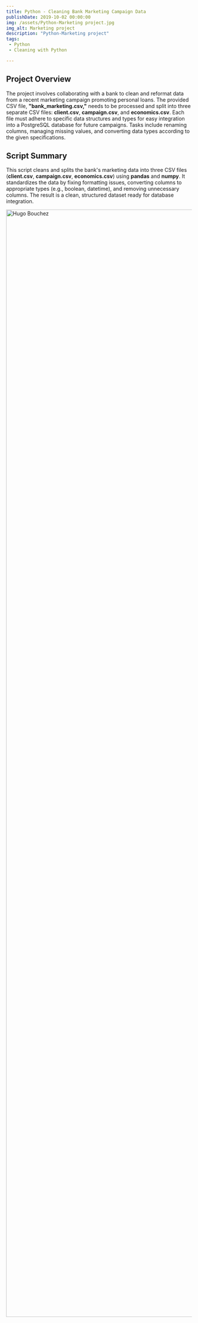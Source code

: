 ```yaml
---
title: Python - Cleaning Bank Marketing Campaign Data
publishDate: 2019-10-02 00:00:00
img: /assets/Python-Marketing project.jpg
img_alt: Marketing project
description: "Python-Marketing project"
tags:
 - Python
 - Cleaning with Python

---
```



## Project Overview

The project involves collaborating with a bank to clean and reformat data from a recent marketing campaign promoting personal loans. The provided CSV file, **"bank_marketing.csv,"** needs to be processed and split into three separate CSV files: **client.csv**, **campaign.csv**, and **economics.csv**. Each file must adhere to specific data structures and types for easy integration into a PostgreSQL database for future campaigns. Tasks include renaming columns, managing missing values, and converting data types according to the given specifications.

## Script Summary

This script cleans and splits the bank's marketing data into three CSV files (**client.csv**, **campaign.csv**, **economics.csv**) using **pandas** and **numpy**. It standardizes the data by fixing formatting issues, converting columns to appropriate types (e.g., boolean, datetime), and removing unnecessary columns. The result is a clean, structured dataset ready for database integration.


<img
    alt="Hugo Bouchez"
    width="1000"
    height="3000"
    src="/assets/Python  Cleaning project.png"
/>